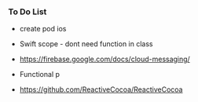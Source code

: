 ### To Do List

- create pod ios
- Swift scope - dont need function in class
- https://firebase.google.com/docs/cloud-messaging/

- Functional p
- https://github.com/ReactiveCocoa/ReactiveCocoa




